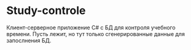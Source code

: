 # Study-controle
Клиент-серверное приложение C# с БД для контроля учебного времени.
Пусть лежит, но тут только сгенерированные данные для запослнения БД.
